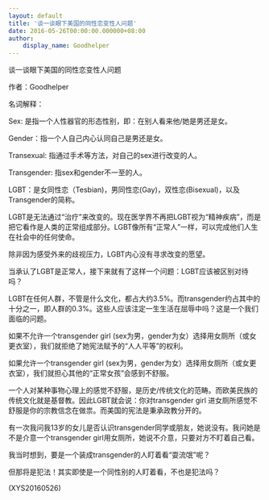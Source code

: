 ```yaml
---
layout: default
title: '谈一谈眼下美国的同性恋变性人问题'
date: 2016-05-26T00:00:00.000000+08:00
author:
    display_name: Goodhelper
---
```


谈一谈眼下美国的同性恋变性人问题

作者：Goodhelper

名词解释：

Sex: 是指一个人性器官的形态性别，即：在别人看来他/她是男还是女。

Gender：指一个人自己内心认同自己是男还是女。

Transexual: 指通过手术等方法，对自己的sex进行改变的人。

Transgender: 指sex和gender不一至的人。

LGBT：是女同性恋（Tesbian)，男同性恋(Gay)，双性恋(Bisexual)，以及Transgender的简称。

LGBT是无法通过“治疗”来改变的。现在医学界不再把LGBT视为“精神疾病”，而是把它看作是人类的正常组成部分。LGBT像所有“正常人”一样，可以完成他们人生在社会中的任何使命。

除非因为感受外来的歧视压力，LGBT内心没有寻求改变的愿望。

当承认了LGBT是正常人，接下来就有了这样一个问题：LGBT应该被区别对待吗？

LGBT在任何人群，不管是什么文化，都占大约3.5%。而transgender约占其中的十分之一，即人群的0.3%。这些人应该注定一生生活在屈辱中吗？这是一个我们面临的问题。

如果不允许一个transgender girl (sex为男，gender为女）选择用女厕所（或女更衣室），我们就拒绝了她宪法赋予的“人人平等”的权利。

如果允许一个transgender girl (sex为男，gender为女）选择用女厕所（或女更衣室），我们就担心其他的“正常女孩”会感到不舒服。

一个人对某种事物心理上的感觉不舒服，是历史/传统文化的范畴。而欧美民族的传统文化就是基督教。因此LGBT就会说：你对transgender girl 进女厕所感觉不舒服是你的宗教信念在做祟。而美国的宪法是秉承政教分开的。

有一次我问我13岁的女儿是否认识transgender同学或朋友，她说没有。我问她是不是介意一个transgender girl用女厕所，她说不介意，只要对方不盯着自己看。

我当时想到，要是一个装成transgender的人盯着看“耍流氓”呢？

但那将是犯法！其实即使是一个同性别的人盯着看，不也是犯法吗？

(XYS20160526)


